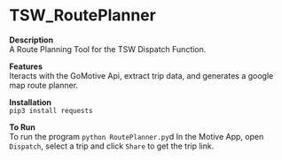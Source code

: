 # TSW_RoutePlanner

**Description**\
A Route Planning Tool for the TSW Dispatch Function.

**Features**\
Iteracts with the GoMotive Api, extract trip data, and generates a google map route planner.

**Installation**\
`pip3 install requests`

**To Run**\
To run the program `python RoutePlanner.py`d
In the Motive App, open `Dispatch`, select a trip and click `Share` to get the trip link.


